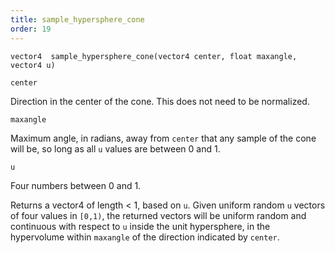 ```yaml
---
title: sample_hypersphere_cone
order: 19
---
```

`vector4  sample_hypersphere_cone(vector4 center, float maxangle, vector4 u)`

`center`

Direction in the center of the cone. This does not need to be normalized.

`maxangle`

Maximum angle, in radians, away from `center` that any sample of the cone
will be, so long as all `u` values are between 0 and 1.

`u`

Four numbers between 0 and 1.

Returns a vector4 of length \< 1, based on `u`.
Given uniform random `u` vectors of four values in `[0,1)`, the returned vectors will be
uniform random and continuous with respect to `u` inside the unit hypersphere,
in the hypervolume within `maxangle` of the direction indicated by `center`.
